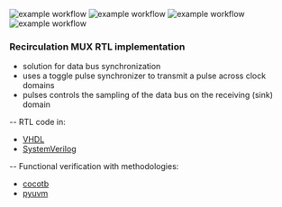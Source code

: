 ![example workflow](https://github.com/npatsiatzis/recirculation_mux/actions/workflows/regression.yml/badge.svg)
![example workflow](https://github.com/npatsiatzis/recirculation_mux/actions/workflows/coverage.yml/badge.svg)
![example workflow](https://github.com/npatsiatzis/recirculation_mux/actions/workflows/regression_pyuvm.yml/badge.svg)
![example workflow](https://github.com/npatsiatzis/recirculation_mux/actions/workflows/coverage_pyuvm.yml/badge.svg)

### Recirculation MUX RTL implementation

- solution for data bus synchronization
- uses a toggle pulse synchronizer to transmit a pulse across clock domains
- pulses controls the sampling of the data bus on the receiving (sink) domain

-- RTL code in:
- [VHDL](https://github.com/npatsiatzis/recirculation_mux/tree/main/rtl/VHDL)
- [SystemVerilog](https://github.com/npatsiatzis/recirculation_mux/tree/main/rtl/SystemVerilog)

-- Functional verification with methodologies:
- [cocotb](https://github.com/npatsiatzis/recirculation_mux/tree/main/cocotb_sim)
- [pyuvm](https://github.com/npatsiatzis/recirculation_mux/tree/main/pyuvm_sim)

